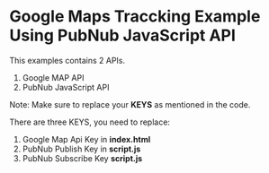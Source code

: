 # Google Maps Traccking Example Using PubNub JavaScript API 

This examples contains 2 APIs.
1. Google MAP API
2. PubNub JavaScript API

Note: Make sure to replace your **KEYS** as mentioned in the code.

There are three KEYS, you need to replace:
1. Google Map Api Key in **index.html**
2. PubNub Publish Key in **script.js**
3. PubNub Subscribe Key **script.js**
